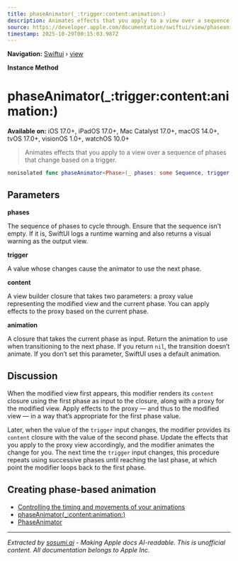 ```yaml
---
title: phaseAnimator(_:trigger:content:animation:)
description: Animates effects that you apply to a view over a sequence of phases that change based on a trigger.
source: https://developer.apple.com/documentation/swiftui/view/phaseanimator(_:trigger:content:animation:)
timestamp: 2025-10-29T00:15:03.987Z
---
```


**Navigation:** [Swiftui](/documentation/swiftui) › [view](/documentation/swiftui/view)

**Instance Method**

# phaseAnimator(_:trigger:content:animation:)

**Available on:** iOS 17.0+, iPadOS 17.0+, Mac Catalyst 17.0+, macOS 14.0+, tvOS 17.0+, visionOS 1.0+, watchOS 10.0+

> Animates effects that you apply to a view over a sequence of phases that change based on a trigger.

```swift
nonisolated func phaseAnimator<Phase>(_ phases: some Sequence, trigger: some Equatable, @ViewBuilder content: @escaping (PlaceholderContentView<Self>, Phase) -> some View, animation: @escaping (Phase) -> Animation? = { _ in .default }) -> some View where Phase : Equatable
```

## Parameters

**phases**

The sequence of phases to cycle through. Ensure that the sequence isn’t empty. If it is, SwiftUI logs a runtime warning and also returns a visual warning as the output view.



**trigger**

A value whose changes cause the animator to use the next phase.



**content**

A view builder closure that takes two parameters: a proxy value representing the modified view and the current phase. You can apply effects to the proxy based on the current phase.



**animation**

A closure that takes the current phase as input. Return the animation to use when transitioning to the next phase. If you return `nil`, the transition doesn’t animate. If you don’t set this parameter, SwiftUI uses a default animation.



## Discussion

When the modified view first appears, this modifier renders its `content` closure using the first phase as input to the closure, along with a proxy for the modified view. Apply effects to the proxy — and thus to the modified view — in a way that’s appropriate for the first phase value.

Later, when the value of the `trigger` input changes, the modifier provides its `content` closure with the value of the second phase. Update the effects that you apply to the proxy view accordingly, and the modifier animates the change for you. The next time the `trigger` input changes, this procedure repeats using successive phases until reaching the last phase, at which point the modifier loops back to the first phase.

## Creating phase-based animation

- [Controlling the timing and movements of your animations](/documentation/swiftui/controlling-the-timing-and-movements-of-your-animations)
- [phaseAnimator(_:content:animation:)](/documentation/swiftui/view/phaseanimator(_:content:animation:))
- [PhaseAnimator](/documentation/swiftui/phaseanimator)

---

*Extracted by [sosumi.ai](https://sosumi.ai) - Making Apple docs AI-readable.*
*This is unofficial content. All documentation belongs to Apple Inc.*
